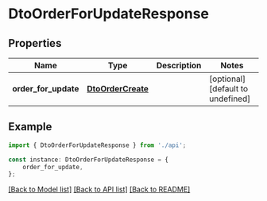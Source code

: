 # DtoOrderForUpdateResponse


## Properties

Name | Type | Description | Notes
------------ | ------------- | ------------- | -------------
**order_for_update** | [**DtoOrderCreate**](DtoOrderCreate.md) |  | [optional] [default to undefined]

## Example

```typescript
import { DtoOrderForUpdateResponse } from './api';

const instance: DtoOrderForUpdateResponse = {
    order_for_update,
};
```

[[Back to Model list]](../README.md#documentation-for-models) [[Back to API list]](../README.md#documentation-for-api-endpoints) [[Back to README]](../README.md)
